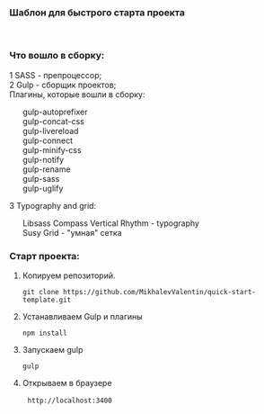 # <h3>Шаблон для быстрого старта проекта</h3><br>

<h3>Что вошло в сборку:</h3>
1 SASS - препроцессор;<br>
2 Gulp - сборщик проектов;<br>
    Плагины, которые вошли в сборку:<br>
    <ul style="list-style-type: none;">
        <li>gulp-autoprefixer</li>
        <li>gulp-concat-css</li>
        <li>gulp-livereload</li>
        <li>gulp-connect</li>
        <li>gulp-minify-css</li>
        <li>gulp-notify</li>
        <li>gulp-rename</li>
        <li>gulp-sass</li>
        <li>gulp-uglify</li>
    </ul>
    
3 Typography and grid:<br>
    <ul style="list-style-type: none;">
        <li>Libsass Compass Vertical Rhythm - typography</li>
        <li>Susy Grid - "умная" сетка</li>
    </ul>

<h3>Старт проекта:</h3>

1. Копируем репозиторий.
	~~~	
	git clone https://github.com/MikhalevValentin/quick-start-template.git
	~~~

2. Устанавливаем Gulp  и плагины  
	~~~
	npm install
	~~~

3. Запускаем gulp 
	~~~
	gulp
	~~~
4. Открываем в браузере 
    <pre>
    <code>http://localhost:3400</code>
    </pre>